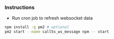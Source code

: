 ###  Instructions
- Run cron job to refresh websocket data

```sh
npm install -g pm2 # optional
pm2 start --name call5s_ws_message npm -- start
```
